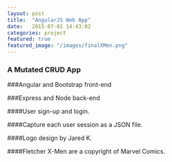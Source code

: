 ```yaml
---
layout: post
title:  "AngularJS Web App"
date:   2015-07-01 14:43:02
categories: project
featured: true
featured_image: "/images/finalXMen.png"
---
```


### A Mutated CRUD App

###Angular and Bootstrap front-end

###Express and Node back-end

####User sign-up and login. 

####Capture each user session as a JSON file. 

####Logo design by Jared K. 

####Fletcher X-Men are a copyright of Marvel Comics.


  

